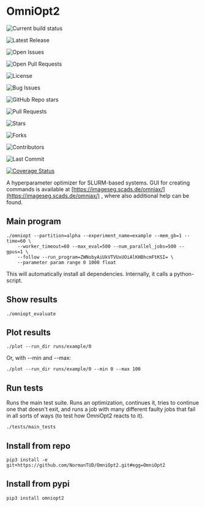 # OmniOpt2

![Current build status](https://github.com/NormanTUD/OmniOpt/actions/workflows/main.yml/badge.svg?event=push)

![Latest Release](https://img.shields.io/github/v/release/NormanTUD/OmniOpt)

![Open Issues](https://img.shields.io/github/issues/NormanTUD/OmniOpt)

![Open Pull Requests](https://img.shields.io/github/issues-pr/NormanTUD/OmniOpt)

![License](https://img.shields.io/badge/license-GNU-blue.svg)

![Bug Issues](https://img.shields.io/github/issues/NormanTUD/OmniOpt/bug)

![GitHub Repo stars](https://img.shields.io/github/stars/NormanTUD/OmniOpt)

![Pull Requests](https://img.shields.io/github/issues-pr/NormanTUD/OmniOpt)

![Stars](https://img.shields.io/github/stars/NormanTUD/OmniOpt)

![Forks](https://img.shields.io/github/forks/NormanTUD/OmniOpt)

![Contributors](https://img.shields.io/github/contributors/NormanTUD/OmniOpt)

![Last Commit](https://img.shields.io/github/last-commit/NormanTUD/OmniOpt)

[![Coverage Status](https://coveralls.io/repos/github/NormanTUD/OmniOpt/badge.svg?branch=main)](https://coveralls.io/github/NormanTUD/OmniOpt?branch=main)

A hyperparameter optimizer for SLURM-based systems. GUI for creating commands is
available at [https://imageseg.scads.de/omniax/](https://imageseg.scads.de/omniax/)
, where also additional help can be found.

## Main program

```command
./omniopt --partition=alpha --experiment_name=example --mem_gb=1 --time=60 \
    --worker_timeout=60 --max_eval=500 --num_parallel_jobs=500 --gpus=1 \
    --follow --run_program=ZWNobyAiUkVTVUxUOiAlKHBhcmFtKSI= \
    --parameter param range 0 1000 float
```

This will automatically install all dependencies. Internally, it calls a
python-script.

## Show results

```command
./omniopt_evaluate
```

## Plot results

```command
./plot --run_dir runs/example/0
```

Or, with --min and --max:

```command
./plot --run_dir runs/example/0 --min 0 --max 100
```

## Run tests

Runs the main test suite. Runs an optimization, continues it, tries to
continue one that doesn't exit, and runs a job with many different faulty jobs
that fail in all sorts of ways (to test how OmniOpt2 reacts to it).

```command
./tests/main_tests
```

## Install from repo

```command
pip3 install -e git+https://github.com/NormanTUD/OmniOpt2.git#egg=OmniOpt2
```

## Install from pypi

```command
pip3 install omniopt2
```

